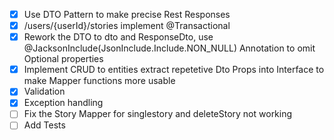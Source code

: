 - [x] Use DTO Pattern to make precise Rest Responses
- [x] /users/{userId}/stories implement @Transactional
- [x] Rework the DTO to <Entity>dto and <Entity>ResponseDto, use @JacksonInclude(JsonInclude.Include.NON_NULL) Annotation to omit Optional properties
- [x] Implement CRUD to entities extract repetetive Dto Props into Interface to make Mapper functions more usable
- [x] Validation
- [x] Exception handling
- [ ] Fix the Story Mapper for singlestory and deleteStory not working
- [ ] Add Tests
